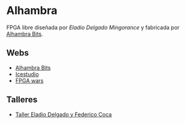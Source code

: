 # Alhambra
FPGA libre diseñada por *Eladio Delgado Mingorance* y fabricada por [Alhambra Bits](https://alhambrabits.com/).

## Webs
* [Alhambra Bits](https://alhambrabits.com/)
* [Icestudio](https://github.com/FPGAwars/icestudio)
* [FPGA wars](http://fpgawars.github.io/)

## Talleres
* [Taller Eladio Delgado y Federico Coca](https://github.com/fgcoca/Chats/tree/master/4-4-19-Club-robotica-granada)
